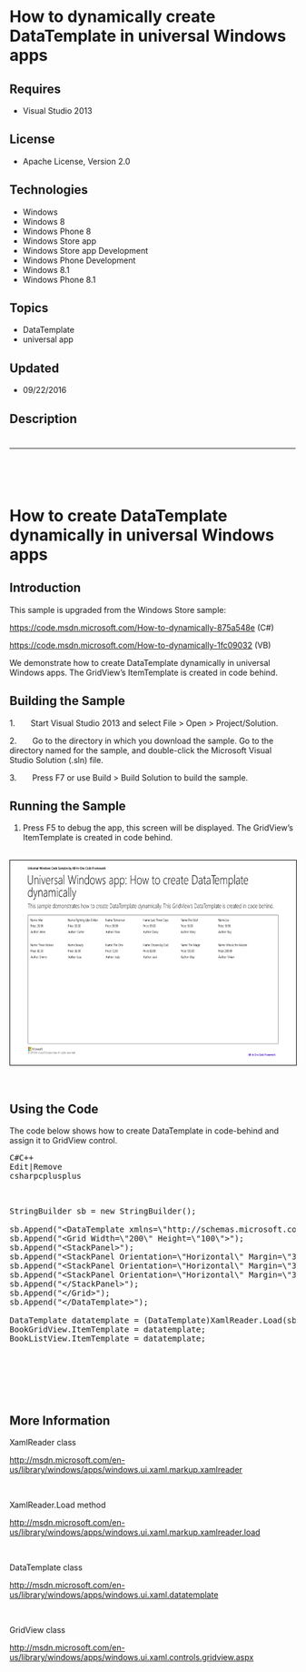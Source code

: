 # How to dynamically create DataTemplate in universal Windows apps
## Requires
- Visual Studio 2013
## License
- Apache License, Version 2.0
## Technologies
- Windows
- Windows 8
- Windows Phone 8
- Windows Store app
- Windows Store app Development
- Windows Phone Development
- Windows 8.1
- Windows Phone 8.1
## Topics
- DataTemplate
- universal app
## Updated
- 09/22/2016
## Description

<h1>
<hr>
<div><a href="http://blogs.msdn.com/b/onecode"><img src="https://aka.ms/onecodesampletopbanner1" alt=""></a><strong>&nbsp;</strong><em>&nbsp;</em></div>
</h1>
<h1>How to create DataTemplate dynamically in universal Windows apps</h1>
<h2>Introduction</h2>
<p>This sample is upgraded from the Windows Store sample:</p>
<p><a href="https://code.msdn.microsoft.com/How-to-dynamically-875a548e">https://code.msdn.microsoft.com/How-to-dynamically-875a548e</a> (C#)</p>
<p><a href="https://code.msdn.microsoft.com/How-to-dynamically-1fc09032">https://code.msdn.microsoft.com/How-to-dynamically-1fc09032</a> (VB)</p>
<p>We demonstrate how to create DataTemplate dynamically in universal Windows apps. The GridView&rsquo;s ItemTemplate is created in code behind.</p>
<h2>Building the Sample</h2>
<p>1.&nbsp;&nbsp;&nbsp;&nbsp;&nbsp;&nbsp;&nbsp;Start Visual Studio 2013 and select File &gt; Open &gt; Project/Solution.</p>
<p>2.&nbsp;&nbsp;&nbsp;&nbsp;&nbsp;&nbsp;&nbsp;Go to the directory in which you download the sample. Go to the directory named for the sample, and double-click the Microsoft Visual Studio Solution (.sln) file.</p>
<p>3.&nbsp;&nbsp;&nbsp;&nbsp;&nbsp;&nbsp;&nbsp;Press F7 or use Build &gt; Build Solution to build the sample.</p>
<h2>Running the Sample</h2>
<ol>
<li>Press F5 to debug the app, this screen will be displayed. The GridView&rsquo;s ItemTemplate is created in code behind.
</li></ol>
<p>&nbsp;<img id="132329" src="132329-23424324324.png" alt="" width="640" height="360" style="border:1px solid black"></p>
<p>&nbsp;</p>
<h2>Using the Code</h2>
<p>The code below shows how to create DataTemplate in code-behind and assign it to GridView control.</p>
<pre><div class="scriptcode"><div class="pluginEditHolder" pluginCommand="mceScriptCode"><div class="title"><span>C#</span><span>C&#43;&#43;</span></div><div class="pluginLinkHolder"><span class="pluginEditHolderLink">Edit</span>|<span class="pluginRemoveHolderLink">Remove</span></div><span class="hidden">csharp</span><span class="hidden">cplusplus</span>

<div class="preview">
<pre class="csharp">StringBuilder&nbsp;sb&nbsp;=&nbsp;<span class="cs__keyword">new</span>&nbsp;StringBuilder();&nbsp;
&nbsp;&nbsp;
sb.Append(<span class="cs__string">&quot;&lt;DataTemplate&nbsp;xmlns=\&quot;http://schemas.microsoft.com/winfx/2006/xaml/presentation\&quot;&gt;&quot;</span>);&nbsp;
sb.Append(<span class="cs__string">&quot;&lt;Grid&nbsp;Width=\&quot;200\&quot;&nbsp;Height=\&quot;100\&quot;&gt;&quot;</span>);&nbsp;
sb.Append(<span class="cs__string">&quot;&lt;StackPanel&gt;&quot;</span>);&nbsp;
sb.Append(<span class="cs__string">&quot;&lt;StackPanel&nbsp;Orientation=\&quot;Horizontal\&quot;&nbsp;Margin=\&quot;3,3,0,3\&quot;&gt;&lt;TextBlock&nbsp;Text=\&quot;Name:\&quot;&nbsp;Style=\&quot;{StaticResource&nbsp;AppBodyTextStyle}\&quot;&nbsp;Margin=\&quot;0,0,5,0\&quot;/&gt;&lt;TextBlock&nbsp;Text=\&quot;{Binding&nbsp;Name}\&quot;&nbsp;Style=\&quot;{StaticResource&nbsp;AppBodyTextStyle}\&quot;/&gt;&lt;/StackPanel&gt;&quot;</span>);&nbsp;
sb.Append(<span class="cs__string">&quot;&lt;StackPanel&nbsp;Orientation=\&quot;Horizontal\&quot;&nbsp;Margin=\&quot;3,3,0,3\&quot;&gt;&lt;TextBlock&nbsp;Text=\&quot;Price:\&quot;&nbsp;Style=\&quot;{StaticResource&nbsp;AppBodyTextStyle}\&quot;&nbsp;Margin=\&quot;0,0,5,0\&quot;/&gt;&lt;TextBlock&nbsp;Text=\&quot;{Binding&nbsp;Price}\&quot;&nbsp;Style=\&quot;{StaticResource&nbsp;AppBodyTextStyle}\&quot;/&gt;&lt;/StackPanel&gt;&quot;</span>);&nbsp;
sb.Append(<span class="cs__string">&quot;&lt;StackPanel&nbsp;Orientation=\&quot;Horizontal\&quot;&nbsp;Margin=\&quot;3,3,0,3\&quot;&gt;&lt;TextBlock&nbsp;Text=\&quot;Author:\&quot;&nbsp;Style=\&quot;{StaticResource&nbsp;AppBodyTextStyle}\&quot;&nbsp;Margin=\&quot;0,0,5,0\&quot;/&gt;&lt;TextBlock&nbsp;Text=\&quot;{Binding&nbsp;Author}\&quot;&nbsp;Style=\&quot;{StaticResource&nbsp;AppBodyTextStyle}\&quot;/&gt;&lt;/StackPanel&gt;&quot;</span>);&nbsp;
sb.Append(<span class="cs__string">&quot;&lt;/StackPanel&gt;&quot;</span>);&nbsp;
sb.Append(<span class="cs__string">&quot;&lt;/Grid&gt;&quot;</span>);&nbsp;
sb.Append(<span class="cs__string">&quot;&lt;/DataTemplate&gt;&quot;</span>);&nbsp;
&nbsp;&nbsp;
DataTemplate&nbsp;datatemplate&nbsp;=&nbsp;(DataTemplate)XamlReader.Load(sb.ToString());&nbsp;
BookGridView.ItemTemplate&nbsp;=&nbsp;datatemplate;&nbsp;
BookListView.ItemTemplate&nbsp;=&nbsp;datatemplate;</pre>
</div>
</div>
</div>
<div class="endscriptcode"></div>
</pre>
<h2>More Information</h2>
<p>XamlReader class</p>
<p><a href="http://msdn.microsoft.com/en-us/library/windows/apps/windows.ui.xaml.markup.xamlreader">http://msdn.microsoft.com/en-us/library/windows/apps/windows.ui.xaml.markup.xamlreader</a></p>
<p>&nbsp;</p>
<p>XamlReader.Load method</p>
<p><a href="http://msdn.microsoft.com/en-us/library/windows/apps/windows.ui.xaml.markup.xamlreader.load">http://msdn.microsoft.com/en-us/library/windows/apps/windows.ui.xaml.markup.xamlreader.load</a></p>
<p>&nbsp;</p>
<p>DataTemplate class</p>
<p><a href="http://msdn.microsoft.com/en-us/library/windows/apps/windows.ui.xaml.datatemplate">http://msdn.microsoft.com/en-us/library/windows/apps/windows.ui.xaml.datatemplate</a></p>
<p>&nbsp;</p>
<p>GridView class</p>
<p><a href="http://msdn.microsoft.com/en-us/library/windows/apps/windows.ui.xaml.controls.gridview.aspx">http://msdn.microsoft.com/en-us/library/windows/apps/windows.ui.xaml.controls.gridview.aspx</a></p>

